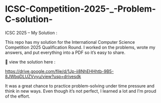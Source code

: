 # ICSC-Competition-2025-_-Problem-C-solution-
ICSC 2025 – My Solution : 

This repo has my solution for the International Computer Science Competition 2025 Qualification Round.
I worked on the problems, wrote my answers, and put everything into a PDF so it’s easy to share.

📄 view the solution here :

https://drive.google.com/file/d/1Jp-ii8NhEHHhtb-9B5-8JWbqDLUZVvyu/view?usp=drivesdk

It was a great chance to practice problem-solving under time pressure and think in new ways. Even though it’s not perfect, I learned a lot and I’m proud of the effort.
